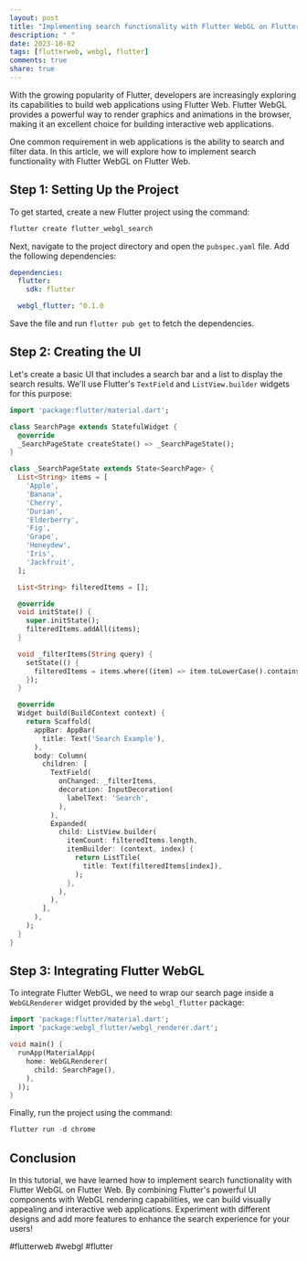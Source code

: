 ```yaml
---
layout: post
title: "Implementing search functionality with Flutter WebGL on Flutter Web"
description: " "
date: 2023-10-02
tags: [flutterweb, webgl, flutter]
comments: true
share: true
---
```


With the growing popularity of Flutter, developers are increasingly exploring its capabilities to build web applications using Flutter Web. Flutter WebGL provides a powerful way to render graphics and animations in the browser, making it an excellent choice for building interactive web applications.

One common requirement in web applications is the ability to search and filter data. In this article, we will explore how to implement search functionality with Flutter WebGL on Flutter Web.

## Step 1: Setting Up the Project

To get started, create a new Flutter project using the command:

```dart
flutter create flutter_webgl_search
```

Next, navigate to the project directory and open the `pubspec.yaml` file. Add the following dependencies:

```yaml
dependencies:
  flutter:
    sdk: flutter

  webgl_flutter: ^0.1.0
```

Save the file and run `flutter pub get` to fetch the dependencies.

## Step 2: Creating the UI

Let's create a basic UI that includes a search bar and a list to display the search results. We'll use Flutter's `TextField` and `ListView.builder` widgets for this purpose:

```dart
import 'package:flutter/material.dart';

class SearchPage extends StatefulWidget {
  @override
  _SearchPageState createState() => _SearchPageState();
}

class _SearchPageState extends State<SearchPage> {
  List<String> items = [
    'Apple',
    'Banana',
    'Cherry',
    'Durian',
    'Elderberry',
    'Fig',
    'Grape',
    'Honeydew',
    'Iris',
    'Jackfruit',
  ];

  List<String> filteredItems = [];

  @override
  void initState() {
    super.initState();
    filteredItems.addAll(items);
  }

  void _filterItems(String query) {
    setState(() {
      filteredItems = items.where((item) => item.toLowerCase().contains(query.toLowerCase())).toList();
    });
  }

  @override
  Widget build(BuildContext context) {
    return Scaffold(
      appBar: AppBar(
        title: Text('Search Example'),
      ),
      body: Column(
        children: [
          TextField(
            onChanged: _filterItems,
            decoration: InputDecoration(
              labelText: 'Search',
            ),
          ),
          Expanded(
            child: ListView.builder(
              itemCount: filteredItems.length,
              itemBuilder: (context, index) {
                return ListTile(
                  title: Text(filteredItems[index]),
                );
              },
            ),
          ),
        ],
      ),
    );
  }
}
```

## Step 3: Integrating Flutter WebGL

To integrate Flutter WebGL, we need to wrap our search page inside a `WebGLRenderer` widget provided by the `webgl_flutter` package:

```dart
import 'package:flutter/material.dart';
import 'package:webgl_flutter/webgl_renderer.dart';

void main() {
  runApp(MaterialApp(
    home: WebGLRenderer(
      child: SearchPage(),
    ),
  ));
}
```

Finally, run the project using the command:

```dart
flutter run -d chrome
```

## Conclusion

In this tutorial, we have learned how to implement search functionality with Flutter WebGL on Flutter Web. By combining Flutter's powerful UI components with WebGL rendering capabilities, we can build visually appealing and interactive web applications. Experiment with different designs and add more features to enhance the search experience for your users!

#flutterweb #webgl #flutter